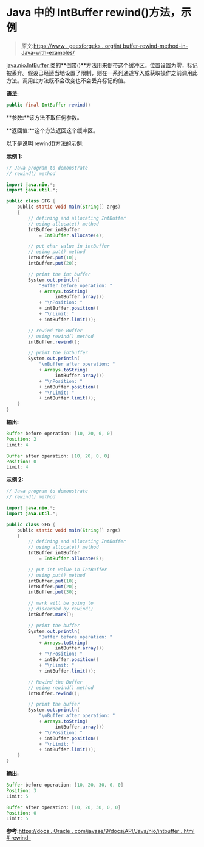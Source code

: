 # Java 中的 IntBuffer rewind()方法，示例

> 原文:[https://www . geesforgeks . org/int buffer-rewind-method-in-Java-with-examples/](https://www.geeksforgeeks.org/intbuffer-rewind-method-in-java-with-examples/)

[java.nio.IntBuffer 类](https://www.geeksforgeeks.org/tag/java-intBuffer/)的**倒带()**方法用来倒带这个缓冲区。位置设置为零，标记被丢弃。假设已经适当地设置了限制，则在一系列通道写入或获取操作之前调用此方法。调用此方法既不会改变也不会丢弃标记的值。

**语法:**

```java
public final IntBuffer rewind()
```

**参数:**该方法不取任何参数。

**返回值:**这个方法返回这个缓冲区。

以下是说明 rewind()方法的示例:

**示例 1:**

```java
// Java program to demonstrate
// rewind() method

import java.nio.*;
import java.util.*;

public class GFG {
    public static void main(String[] args)
    {
        // defining and allocating IntBuffer
        // using allocate() method
        IntBuffer intBuffer
            = IntBuffer.allocate(4);

        // put char value in intBuffer
        // using put() method
        intBuffer.put(10);
        intBuffer.put(20);

        // print the int buffer
        System.out.println(
            "Buffer before operation: "
            + Arrays.toString(
                  intBuffer.array())
            + "\nPosition: "
            + intBuffer.position()
            + "\nLimit: "
            + intBuffer.limit());

        // rewind the Buffer
        // using rewind() method
        intBuffer.rewind();

        // print the intbuffer
        System.out.println(
            "\nBuffer after operation: "
            + Arrays.toString(
                  intBuffer.array())
            + "\nPosition: "
            + intBuffer.position()
            + "\nLimit: "
            + intBuffer.limit());
    }
}
```

**输出:**

```java
Buffer before operation: [10, 20, 0, 0]
Position: 2
Limit: 4

Buffer after operation: [10, 20, 0, 0]
Position: 0
Limit: 4

```

**示例 2:**

```java
// Java program to demonstrate
// rewind() method

import java.nio.*;
import java.util.*;

public class GFG {
    public static void main(String[] args)
    {
        // defining and allocating IntBuffer
        // using allocate() method
        IntBuffer intBuffer
            = IntBuffer.allocate(5);

        // put int value in IntBuffer
        // using put() method
        intBuffer.put(10);
        intBuffer.put(20);
        intBuffer.put(30);

        // mark will be going to
        // discarded by rewind()
        intBuffer.mark();

        // print the buffer
        System.out.println(
            "Buffer before operation: "
            + Arrays.toString(
                  intBuffer.array())
            + "\nPosition: "
            + intBuffer.position()
            + "\nLimit: "
            + intBuffer.limit());

        // Rewind the Buffer
        // using rewind() method
        intBuffer.rewind();

        // print the buffer
        System.out.println(
            "\nBuffer after operation: "
            + Arrays.toString(
                  intBuffer.array())
            + "\nPosition: "
            + intBuffer.position()
            + "\nLimit: "
            + intBuffer.limit());
    }
}
```

**输出:**

```java
Buffer before operation: [10, 20, 30, 0, 0]
Position: 3
Limit: 5

Buffer after operation: [10, 20, 30, 0, 0]
Position: 0
Limit: 5

```

**参考:**[https://docs . Oracle . com/javase/9/docs/API/Java/nio/intbuffer . html # rewind–](https://docs.oracle.com/javase/9/docs/api/java/nio/IntBuffer.html#rewind--)